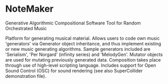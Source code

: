 # NoteMaker
Generative Algorithmic Compositional Software Tool for Random Orchestrated Music
 
Platform for generating musical material. Allows users to code own music 'generators' via Generator object inheritance, and thus implement existing or new music generating algorithms. Sample generators included are 'Serialism', 'Per Norgard' (infinity series) and 'MelodyGen'. Mutator objects are used for mutating previously generated data. Composition takes place through use of high-level scripting language. Includes support for Open Sound Control (OSC) for sound rendering (see also SuperCollider demonstration file).
